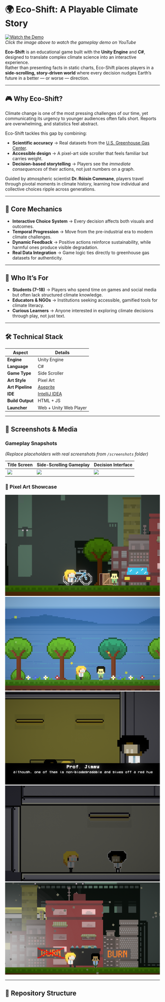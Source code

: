 # 🌍 Eco-Shift: A Playable Climate Story  

[![Watch the Demo](https://img.youtube.com/vi/PW4sVG3uJkg/0.jpg)](https://youtu.be/PW4sVG3uJkg)  
*Click the image above to watch the gameplay demo on YouTube*  

**Eco-Shift** is an educational game built with the **Unity Engine** and **C#**, designed to translate complex climate science into an interactive experience.  
Rather than presenting facts in static charts, Eco-Shift places players in a **side-scrolling, story-driven world** where every decision nudges Earth’s future in a better — or worse — direction.  

---
## 🎮 Why Eco-Shift?
Climate change is one of the most pressing challenges of our time, yet communicating its urgency to younger audiences often falls short. Reports are overwhelming, and statistics feel abstract.  

Eco-Shift tackles this gap by combining:
- **Scientific accuracy** → Real datasets from the [U.S. Greenhouse Gas Center](https://www.epa.gov/ghgemissions).  
- **Accessible design** → A pixel-art side scroller that feels familiar but carries weight.  
- **Decision-based storytelling** → Players see the *immediate consequences* of their actions, not just numbers on a graph.  

Guided by atmospheric scientist **Dr. Róisín Commane**, players travel through pivotal moments in climate history, learning how individual and collective choices ripple across generations.  

---
## 🧩 Core Mechanics
- **Interactive Choice System** → Every decision affects both visuals and outcomes.  
- **Temporal Progression** → Move from the pre-industrial era to modern climate challenges.  
- **Dynamic Feedback** → Positive actions reinforce sustainability, while harmful ones produce visible degradation.  
- **Real Data Integration** → Game logic ties directly to greenhouse gas datasets for authenticity.  

---
## 👥 Who It’s For
- **Students (7–18)** → Players who spend time on games and social media but often lack structured climate knowledge.  
- **Educators & NGOs** → Institutions seeking accessible, gamified tools for climate literacy.  
- **Curious Learners** → Anyone interested in exploring climate decisions through play, not just text.  

---
## 🛠️ Technical Stack

| Aspect            | Details |
|-------------------|---------|
| **Engine**        | Unity Engine |
| **Language**      | C# |
| **Game Type**     | Side Scroller |
| **Art Style**     | Pixel Art |
| **Art Pipeline**  | [Aseprite](https://www.aseprite.org/) |
| **IDE**           | [IntelliJ IDEA](https://www.jetbrains.com/idea/) |
| **Build Output**  | HTML + JS |
| **Launcher**      | Web + Unity Web Player |

---
## 📸 Screenshots & Media

### Gameplay Snapshots  
*(Replace placeholders with real screenshots from `/screenshots` folder)*

| Title Screen | Side-Scrolling Gameplay | Decision Interface |
|--------------|--------------------------|--------------------|
| ![](screenshots/title.png) | ![](screenshots/gameplay.png) | ![](screenshots/decision.png) |

### 🎨 Pixel Art Showcase
![Pixel Art](photos/pixelartshow/pixel%20ar.png)
![Pixel Art](photos/pixelartshow/pixel%20art%20sh.png)
![Pixel Art](photos/pixelartshow/pixel%20art%20sho.png)
![Pixel Art](photos/pixelartshow/pixel%20art%20show.png)
![Pixel Art](photos/pixelartshow/pixel%20show.png)


---
## 📂 Repository Structure
